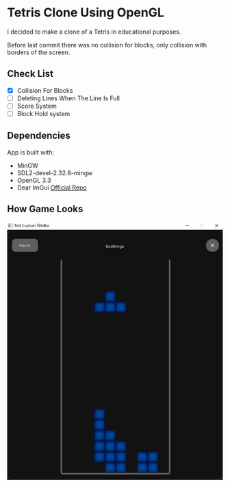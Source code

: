 # Tetris Clone Using OpenGL

I decided to make a clone of a Tetris in educational purposes.

Before last commit there was no collision for blocks, only collision with borders of the screen.

## Check List

- [x] Collision For Blocks
- [ ] Deleting Lines When The Line Is Full
- [ ] Score System
- [ ] Block Hold system

## Dependencies

App is built with:
- MinGW
- SDL2-devel-2.32.8-mingw
- OpenGL 3.3
- Dear ImGui [Official Repo](https://github.com/ocornut/imgui)

## How Game Looks

![screenshot](ScreenShots/ScreenShot.jpg)
